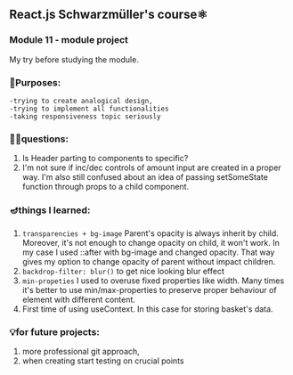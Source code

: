 ## React.js Schwarzmüller's course⚛️

### Module 11 - module project

My try before studying the module.

### 🧿Purposes:
    -trying to create analogical design,
    -trying to implement all functionalities
    -taking responsiveness topic seriously

### 🤷‍♀questions:
1. Is Header parting to components to specific?
2. I'm not sure if inc/dec controls of amount input are created in a proper way. I'm also still confused about an idea of passing setSomeState function through props to a child component.

### 🪔things I learned:
1. `transparencies + bg-image` Parent's opacity is always inherit by child. Moreover, it's not enough to change opacity on child, it won't work. In my case I used ::after with bg-image and changed opacity. That way gives my option to change opacity of parent without impact children.
3. `backdrop-filter: blur()` to get nice looking blur effect
4. `min-propeties` I used to overuse fixed properties like width. Many times it's better to use min/max-properties to preserve proper behaviour of element with different content.
5. First time of using useContext. In this case for storing basket's data.

### 💡for future projects:
1. more professional git approach,
2. when creating start testing on crucial points